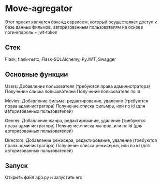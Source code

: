 # Move-agregator
Этот проект является бэкенд сервисом, который осуществляет доступ к базе данных фильмов, 
авторизованным пользователям на основе логин/пароль + jwt-token

## Стек
Flask, flask-restx, Flask-SQLAlchemy, PyJWT, Swagger

## Основные функции
Users:
Добавление пользователя (требуются права администратора)
Получение списка пользователей
Получение пользователя по id

Movies:
Добавление фильма, редактирование, удаление (требуются права администратора)
Получение списка фильмов, или по id (для авторизованных пользователей)

Genres:
Добавление жанра, редактирование, удаление (требуются права администратора)
Получение списка жанров, или по id (для авторизованных пользователей)

Directors:
Добавление режисера, редактирование, удаление (требуются права администратора)
Получение списка режисеров, или по id (для авторизованных пользователей)

## Запуск
Открыть файл app.py и запустить его


